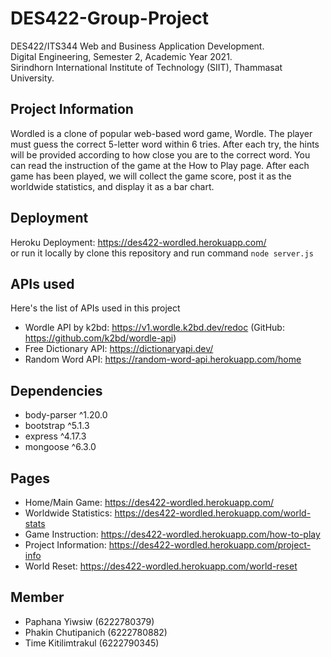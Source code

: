 # DES422-Group-Project

DES422/ITS344 Web and Business Application Development.  
Digital Engineering, Semester 2, Academic Year 2021.  
Sirindhorn International Institute of Technology (SIIT), Thammasat University.

## Project Information

Wordled is a clone of popular web-based word game, Wordle. The player must guess the correct 5-letter word within 6 tries. After each try, the hints will be provided according to how close you are to the correct word. You can read the instruction of the game at the How to Play page. After each game has been played, we will collect the game score, post it as the worldwide statistics, and display it as a bar chart.

## Deployment

Heroku Deployment: https://des422-wordled.herokuapp.com/  
or run it locally by clone this repository and run command `node server.js`

## APIs used

Here's the list of APIs used in this project

- Wordle API by k2bd: https://v1.wordle.k2bd.dev/redoc (GitHub: https://github.com/k2bd/wordle-api)
- Free Dictionary API: https://dictionaryapi.dev/
- Random Word API: https://random-word-api.herokuapp.com/home

## Dependencies

- body-parser ^1.20.0
- bootstrap ^5.1.3
- express ^4.17.3
- mongoose ^6.3.0

## Pages

- Home/Main Game: https://des422-wordled.herokuapp.com/
- Worldwide Statistics: https://des422-wordled.herokuapp.com/world-stats
- Game Instruction: https://des422-wordled.herokuapp.com/how-to-play
- Project Information: https://des422-wordled.herokuapp.com/project-info
- World Reset: https://des422-wordled.herokuapp.com/world-reset

## Member

- Paphana Yiwsiw (6222780379)
- Phakin Chutipanich (6222780882)
- Time Kitilimtrakul (6222790345)
